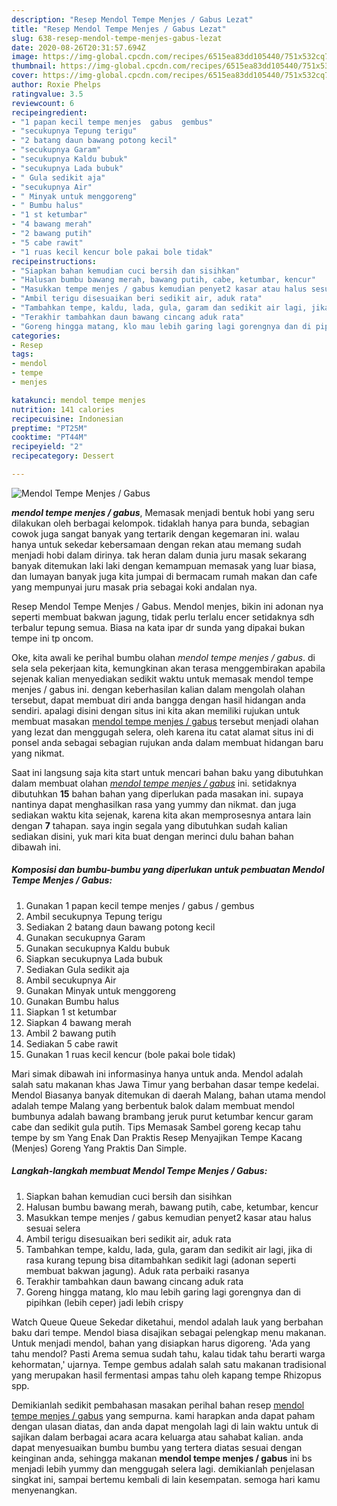 ```yaml
---
description: "Resep Mendol Tempe Menjes / Gabus Lezat"
title: "Resep Mendol Tempe Menjes / Gabus Lezat"
slug: 638-resep-mendol-tempe-menjes-gabus-lezat
date: 2020-08-26T20:31:57.694Z
image: https://img-global.cpcdn.com/recipes/6515ea83dd105440/751x532cq70/mendol-tempe-menjes-gabus-foto-resep-utama.jpg
thumbnail: https://img-global.cpcdn.com/recipes/6515ea83dd105440/751x532cq70/mendol-tempe-menjes-gabus-foto-resep-utama.jpg
cover: https://img-global.cpcdn.com/recipes/6515ea83dd105440/751x532cq70/mendol-tempe-menjes-gabus-foto-resep-utama.jpg
author: Roxie Phelps
ratingvalue: 3.5
reviewcount: 6
recipeingredient:
- "1 papan kecil tempe menjes  gabus  gembus"
- "secukupnya Tepung terigu"
- "2 batang daun bawang potong kecil"
- "secukupnya Garam"
- "secukupnya Kaldu bubuk"
- "secukupnya Lada bubuk"
- " Gula sedikit aja"
- "secukupnya Air"
- " Minyak untuk menggoreng"
- " Bumbu halus"
- "1 st ketumbar"
- "4 bawang merah"
- "2 bawang putih"
- "5 cabe rawit"
- "1 ruas kecil kencur bole pakai bole tidak"
recipeinstructions:
- "Siapkan bahan kemudian cuci bersih dan sisihkan"
- "Halusan bumbu bawang merah, bawang putih, cabe, ketumbar, kencur"
- "Masukkan tempe menjes / gabus kemudian penyet2 kasar atau halus sesuai selera"
- "Ambil terigu disesuaikan beri sedikit air, aduk rata"
- "Tambahkan tempe, kaldu, lada, gula, garam dan sedikit air lagi, jika di rasa kurang tepung bisa ditambahkan sedikit lagi (adonan seperti membuat bakwan jagung). Aduk rata perbaiki rasanya"
- "Terakhir tambahkan daun bawang cincang aduk rata"
- "Goreng hingga matang, klo mau lebih garing lagi gorengnya dan di pipihkan (lebih ceper) jadi lebih crispy"
categories:
- Resep
tags:
- mendol
- tempe
- menjes

katakunci: mendol tempe menjes 
nutrition: 141 calories
recipecuisine: Indonesian
preptime: "PT25M"
cooktime: "PT44M"
recipeyield: "2"
recipecategory: Dessert

---
```



![Mendol Tempe Menjes / Gabus](https://img-global.cpcdn.com/recipes/6515ea83dd105440/751x532cq70/mendol-tempe-menjes-gabus-foto-resep-utama.jpg)

<b><i>mendol tempe menjes / gabus</i></b>, Memasak menjadi bentuk hobi yang seru dilakukan oleh berbagai kelompok. tidaklah hanya para bunda, sebagian cowok juga sangat banyak yang tertarik dengan kegemaran ini. walau hanya untuk sekedar kebersamaan dengan rekan atau memang sudah menjadi hobi dalam dirinya. tak heran dalam dunia juru masak sekarang banyak ditemukan laki laki dengan kemampuan memasak yang luar biasa, dan lumayan banyak juga kita jumpai di bermacam rumah makan dan cafe yang mempunyai juru masak pria sebagai koki andalan nya.

Resep Mendol Tempe Menjes / Gabus. Mendol menjes, bikin ini adonan nya seperti membuat bakwan jagung, tidak perlu terlalu encer setidaknya sdh terbalur tepung semua. Biasa na kata ipar dr sunda yang dipakai bukan tempe ini tp oncom.

Oke, kita awali ke perihal bumbu olahan <i>mendol tempe menjes / gabus</i>. di sela sela pekerjaan kita, kemungkinan akan terasa menggembirakan apabila sejenak kalian menyediakan sedikit waktu untuk memasak mendol tempe menjes / gabus ini. dengan keberhasilan kalian dalam mengolah olahan tersebut, dapat membuat diri anda bangga dengan hasil hidangan anda sendiri. apalagi disini dengan situs ini kita akan memiliki rujukan untuk membuat masakan <u>mendol tempe menjes / gabus</u> tersebut menjadi olahan yang lezat dan menggugah selera, oleh karena itu catat alamat situs ini di ponsel anda sebagai sebagian rujukan anda dalam membuat hidangan baru yang nikmat.


Saat ini langsung saja kita start untuk mencari bahan baku yang dibutuhkan dalam membuat olahan <u><i>mendol tempe menjes / gabus</i></u> ini. setidaknya dibutuhkan <b>15</b> bahan bahan yang diperlukan pada masakan ini. supaya nantinya dapat menghasilkan rasa yang yummy dan nikmat. dan juga sediakan waktu kita sejenak, karena kita akan memprosesnya antara lain dengan <b>7</b> tahapan. saya ingin segala yang dibutuhkan sudah kalian sediakan disini, yuk mari kita buat dengan merinci dulu bahan bahan dibawah ini.

<!--inarticleads1-->

##### Komposisi dan bumbu-bumbu yang diperlukan untuk pembuatan Mendol Tempe Menjes / Gabus:

1. Gunakan 1 papan kecil tempe menjes / gabus / gembus
1. Ambil secukupnya Tepung terigu
1. Sediakan 2 batang daun bawang potong kecil
1. Gunakan secukupnya Garam
1. Gunakan secukupnya Kaldu bubuk
1. Siapkan secukupnya Lada bubuk
1. Sediakan  Gula sedikit aja
1. Ambil secukupnya Air
1. Gunakan  Minyak untuk menggoreng
1. Gunakan  Bumbu halus
1. Siapkan 1 st ketumbar
1. Siapkan 4 bawang merah
1. Ambil 2 bawang putih
1. Sediakan 5 cabe rawit
1. Gunakan 1 ruas kecil kencur (bole pakai bole tidak)


Mari simak dibawah ini informasinya hanya untuk anda. Mendol adalah salah satu makanan khas Jawa Timur yang berbahan dasar tempe kedelai. Mendol Biasanya banyak ditemukan di daerah Malang, bahan utama mendol adalah tempe Malang yang berbentuk balok dalam membuat mendol bumbunya adalah bawang brambang jeruk purut ketumbar kencur garam cabe dan sedikit gula putih. Tips Memasak Sambel goreng kecap tahu tempe by sm Yang Enak Dan Praktis Resep Menyajikan Tempe Kacang (Menjes) Goreng Yang Praktis Dan Simple. 

<!--inarticleads2-->

##### Langkah-langkah membuat Mendol Tempe Menjes / Gabus:

1. Siapkan bahan kemudian cuci bersih dan sisihkan
1. Halusan bumbu bawang merah, bawang putih, cabe, ketumbar, kencur
1. Masukkan tempe menjes / gabus kemudian penyet2 kasar atau halus sesuai selera
1. Ambil terigu disesuaikan beri sedikit air, aduk rata
1. Tambahkan tempe, kaldu, lada, gula, garam dan sedikit air lagi, jika di rasa kurang tepung bisa ditambahkan sedikit lagi (adonan seperti membuat bakwan jagung). Aduk rata perbaiki rasanya
1. Terakhir tambahkan daun bawang cincang aduk rata
1. Goreng hingga matang, klo mau lebih garing lagi gorengnya dan di pipihkan (lebih ceper) jadi lebih crispy


Watch Queue Queue Sekedar diketahui, mendol adalah lauk yang berbahan baku dari tempe. Mendol biasa disajikan sebagai pelengkap menu makanan. Untuk menjadi mendol, bahan yang disiapkan harus digoreng. &#39;Ada yang tahu mendol? Pasti Arema semua sudah tahu, kalau tidak tahu berarti warga kehormatan,&#39; ujarnya. Tempe gembus adalah salah satu makanan tradisional yang merupakan hasil fermentasi ampas tahu oleh kapang tempe Rhizopus spp. 

Demikianlah sedikit pembahasan masakan perihal bahan resep <u>mendol tempe menjes / gabus</u> yang sempurna. kami harapkan anda dapat paham dengan ulasan diatas, dan anda dapat mengolah lagi di lain waktu untuk di sajikan dalam berbagai acara acara keluarga atau sahabat kalian. anda dapat menyesuaikan bumbu bumbu yang tertera diatas sesuai dengan keinginan anda, sehingga makanan <b>mendol tempe menjes / gabus</b> ini bs menjadi lebih yummy dan menggugah selera lagi. demikianlah penjelasan singkat ini, sampai bertemu kembali di lain kesempatan. semoga hari kamu menyenangkan.
